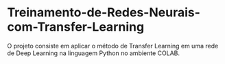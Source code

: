 # Treinamento-de-Redes-Neurais-com-Transfer-Learning
O projeto consiste em aplicar o método de Transfer Learning em uma rede de Deep Learning na linguagem Python no ambiente COLAB.
